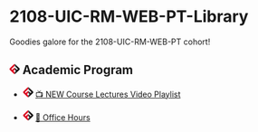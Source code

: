 # 2108-UIC-RM-WEB-PT-Library

Goodies galore for the 2108-UIC-RM-WEB-PT cohort!

## ![FSA](/logo.png) Academic Program

- ![FSA](/logo.png) [📺 NEW Course Lectures Video Playlist](https://www.youtube.com/playlist?list=PLPLveFltzJ38Asv6HPY9Xx_rmRUbtTffV)

- ![FSA](/logo.png) [💼 Office Hours](https://learn.fullstackacademy.com/officehours)
